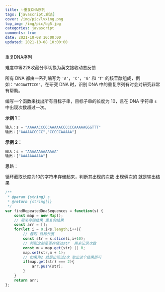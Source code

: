 ```yaml
---
title: ✨重复DNA序列
tags: [javascript,算法]
cover: /img/pic/lvxing.png
top_img: /img/pic/bg5.jpg
categories: javascript
comments: true
date: 2021-10-08 10:00:00
updated: 2021-10-08 10:00:00
---
```


重复DNA序列

难度中等228收藏分享切换为英文接收动态反馈

所有 DNA 都由一系列缩写为 `'A'`，`'C'`，`'G'` 和 `'T'` 的核苷酸组成，例如：`"ACGAATTCCG"`。在研究 DNA 时，识别 DNA 中的重复序列有时会对研究非常有帮助。

编写一个函数来找出所有目标子串，目标子串的长度为 10，且在 DNA 字符串 `s` 中出现次数超过一次。

**示例 1：**

```js
输入：s = "AAAAACCCCCAAAAACCCCCCAAAAAGGGTTT"
输出：["AAAAACCCCC","CCCCCAAAAA"]
```

**示例 2：**

```js
输入：s = "AAAAAAAAAAAAA"
输出：["AAAAAAAAAA"]
```

思路：

循环截取长度为10的字符串存储起来，判断其出现的次数 出现俩次的 就是输出结果

```js
/**
 * @param {string} s
 * @return {string[]}
 */
var findRepeatedDnaSequences = function(s) {
    const map = new Map();
    // 用来存储结果 重复的结果
    const arr = [];
    for(let i = 0;i<s.length;i++){
        // 截取 目标长度
        const str = s.slice(i,i+10);
        // 判断之前是否存储过str  用来记录次数
        const m = map.get(str) || 0;
        map.set(str,m + 1);
        // 如果为2 就是出现过2次 取出这个结果即可
        if(map.get(str) === 2){
            arr.push(str);
        }
    }
    return arr;
};
```

